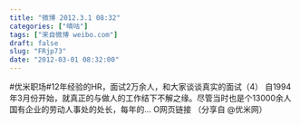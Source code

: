 ```yaml
---
title: "微博 2012.3.1 08:32"
categories: ["嘀咕"]
tags: ["来自微博 weibo.com"]
draft: false
slug: "FRjp73"
date: "2012-03-01 08:32:00"
---
```


<p>#优米职场#12年经验的HR，面试2万余人，和大家谈谈真实的面试（4）  自1994年3月份开始，就真正的与做人的工作结下不解之缘。尽管当时也是个13000余人国有企业的劳动人事处的处长，每年的... O网页链接  （分享自 @优米网） ​​​​</p>
